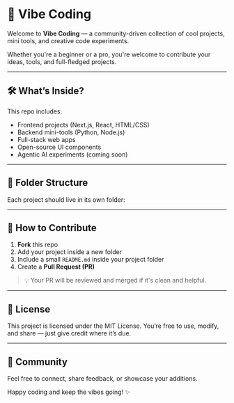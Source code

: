 # 🌟 Vibe Coding

Welcome to **Vibe Coding** — a community-driven collection of cool projects, mini tools, and creative code experiments.

Whether you're a beginner or a pro, you're welcome to contribute your ideas, tools, and full-fledged projects.

---

## 🛠️ What’s Inside?

This repo includes:
- Frontend projects (Next.js, React, HTML/CSS)
- Backend mini-tools (Python, Node.js)
- Full-stack web apps
- Open-source UI components
- Agentic AI experiments (coming soon)

---

## 📂 Folder Structure

Each project should live in its own folder:


---

## 🤝 How to Contribute

1. **Fork** this repo
2. Add your project inside a new folder
3. Include a small `README.md` inside your project folder
4. Create a **Pull Request (PR)**

> 💡 Your PR will be reviewed and merged if it's clean and helpful.

---

## 📜 License

This project is licensed under the MIT License. You’re free to use, modify, and share — just give credit where it’s due.

---

## 💬 Community

Feel free to connect, share feedback, or showcase your additions.

Happy coding and keep the vibes going! ✨
